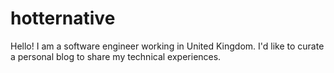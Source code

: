# hotternative

Hello! I am a software engineer working in United Kingdom.
I'd like to curate a personal blog to share my technical experiences. 